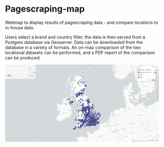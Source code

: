 # Pagescraping-map
Webmap to display results of pagescraping data - and compare locations to in-house data.

Users select a brand and country filter, the data is then served from a Postgres database via Geoserver. Data can be downloaded from the database in a variety of formats. An on-map comparison of the two locational datasets can be performed, and a PDF report of the comparison can be produced.

![map](scripts/images/pg-1.png?raw=true "Webmap")
